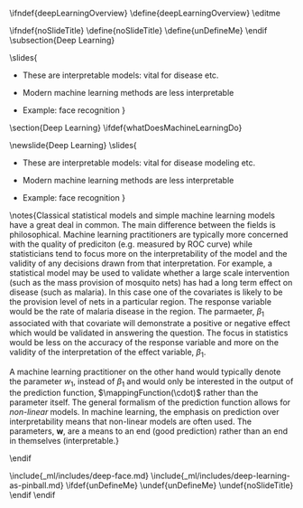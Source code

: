 \ifndef{deepLearningOverview}
\define{deepLearningOverview}
\editme

<!-- No slide titles in this context -->
\ifndef{noSlideTitle}
\define{noSlideTitle}
\define{unDefineMe}
\endif
\subsection{Deep Learning}

\slides{
* These are interpretable models: vital for disease etc.

* Modern machine learning methods are less interpretable

* Example: face recognition
}

\section{Deep Learning}
\ifdef{whatDoesMachineLearningDo}

\newslide{Deep Learning}
\slides{
* These are interpretable models: vital for disease modeling etc.

* Modern machine learning methods are less interpretable

* Example: face recognition
}

\notes{Classical statistical models and simple machine learning models have a great deal in common. The main difference between the fields is philosophical. Machine learning practitioners are typically more concerned with the quality of prediciton (e.g. measured by ROC curve) while statisticians tend to focus more on the interpretability of the model and the validity of any decisions drawn from that interpretation. For example, a statistical model may be used to validate whether a large scale intervention (such as the mass provision of mosquito nets) has had a long term effect on disease (such as malaria). In this case one of the covariates is likely to be the provision level of nets in a particular region. The response variable would be the rate of malaria disease in the region. The parmaeter, $\beta_1$ associated with that covariate will demonstrate a positive or negative effect which would be validated in answering the question. The focus in statistics would be less on the accuracy of the response variable and more on the validity of the interpretation of the effect variable, $\beta_1$. 

A machine learning practitioner on the other hand would typically denote the parameter $w_1$, instead of $\beta_1$ and would only be interested in the output of the prediction function, $\mappingFunction(\cdot)$ rather than the parameter itself. The general formalism of the prediction function allows for *non-linear* models. In machine learning, the emphasis on prediction over interpretability means that non-linear models are often used. The parameters, $\mathbf{w}$, are a means to an end (good prediction) rather than an end in themselves (interpretable.}


\endif

\include{_ml/includes/deep-face.md}
\include{_ml/includes/deep-learning-as-pinball.md}
\ifdef{unDefineMe}
\undef{unDefineMe}
\undef{noSlideTitle}
\endif
\endif

